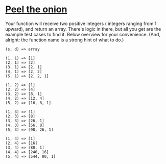 # [Peel the onion](https://www.codewars.com/kata/peel-the-onion "https://www.codewars.com/kata/60fa9511fb42620019966b35")

Your function will receive two positive integers ( integers ranging from 1 upward), and return an array. There's logic in there, but all you get are the example test cases to find it.
Below overview for your convenience. (And, alright: the function name is a strong hint of what to do.)

```
(s, d) => array

(1, 1) => [1]
(2, 1) => [2]
(3, 1) => [2, 1]
(4, 1) => [2, 2]
(5, 1) => [2, 2, 1]

(1, 2) => [1]
(2, 2) => [4]
(3, 2) => [8, 1]
(4, 2) => [12, 4]
(5, 2) => [16, 8, 1]

(1, 3) => [1]
(2, 3) => [8]
(3, 3) => [26, 1]
(4, 3) => [56, 8]
(5, 3) => [98, 26, 1]

(1, 4) => [1]
(2, 4) => [16]
(3, 4) => [80, 1]
(4, 4) => [240, 16]
(5, 4) => [544, 80, 1]
```